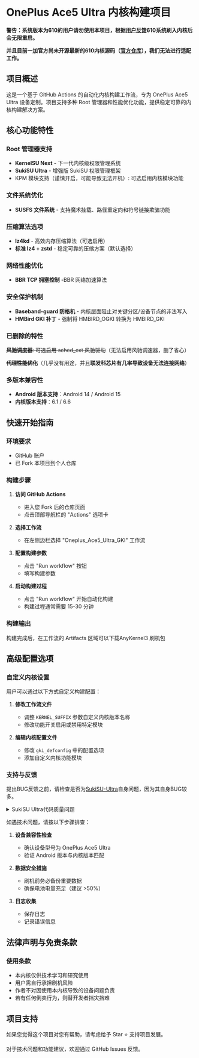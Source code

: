 # OnePlus Ace5 Ultra 内核构建项目


**警告：系统版本为610的用户请勿使用本项目，根据[用户反馈](https://github.com/ZXCLF/Oneplus_Ace5_Ultra_GKI/issues/4)610系统刷入内核后会无限重启。**

**并且目前一加官方尚未开源最新的610内核源码（[官方仓库](https://github.com/OnePlusOSS/android_kernel_oneplus_mt6991)），我们无法进行适配工作。**

## 项目概述

这是一个基于 GitHub Actions 的自动化内核构建工作流，专为 OnePlus Ace5 Ultra 设备定制。项目支持多种 Root 管理器和性能优化功能，提供稳定可靠的内核构建解决方案。

## 核心功能特性

### Root 管理器支持
- **KernelSU Next** - 下一代内核级权限管理系统
- **SukiSU Ultra** - 增强版 SukiSU 权限管理框架
- KPM 模块支持（谨慎开启，可能导致无法开机）: 可选启用内核模块功能

### 文件系统优化
- **SUSFS 文件系统** - 支持魔术挂载、路径重定向和符号链接欺骗功能

### 压缩算法选项
- **lz4kd** - 高效内存压缩算法（可选启用）
- **标准 lz4 + zstd** - 稳定可靠的压缩方案（默认选择）

### 网络性能优化
- **BBR TCP 拥塞控制** -BBR 网络加速算法

### 安全保护机制
- **Baseband-guard 防格机** - 内核层面阻止对关键分区/设备节点的非法写入
- **HMBird GKI 补丁** - 强制将 HMBIRD_OGKI 转换为 HMBIRD_GKI

### 已删除的特性


~~**风驰调度器**: 可选启用 sched_ext 风驰驱动~~（无法启用风驰调速器，删了省心）

~~**代理性能优化**~~（几乎没有用途，并且**联发科芯片有几率导致设备无法连接网络**）

### 多版本兼容性

- **Android 版本支持**：Android 14 / Android 15
- **内核版本支持**：6.1 / 6.6

## 快速开始指南

### 环境要求
- GitHub 账户
- 已 Fork 本项目到个人仓库

### 构建步骤

1. **访问 GitHub Actions**
   - 进入您 Fork 后的仓库页面
   - 点击顶部导航栏的 "Actions" 选项卡

2. **选择工作流**
   - 在左侧边栏选择 "Oneplus_Ace5_Ultra_GKI" 工作流

3. **配置构建参数**
   - 点击 "Run workflow" 按钮
   - 填写构建参数

4. **启动构建过程**
   - 点击 "Run workflow" 开始自动化构建
   - 构建过程通常需要 15-30 分钟

### 构建输出

构建完成后，在工作流的 Artifacts 区域可以下载AnyKernel3 刷机包

## 高级配置选项

### 自定义内核设置
用户可以通过以下方式自定义构建配置：

1. **修改工作流文件**
   - 调整 `KERNEL_SUFFIX` 参数自定义内核版本名称
   - 修改功能开关启用或禁用特定模块

2. **编辑内核配置文件**
   - 修改 `gki_defconfig` 中的配置选项
   - 添加自定义内核功能模块

### 支持与反馈

提出BUG反馈之前，请检查是否为[SukiSU-Ultra](https://github.com/SukiSU-Ultra/SukiSU-Ultra)自身问题，因为其自身BUG较多。


<details>
<summary>SukiSU Ultra代码质量问题</summary>

包名抽象：com.sukisu.ultra、io.sukisu.ultra、zako.zako.zako

库文件命名混乱：libzako.so、libzakoboot.so、libzakosign.so 等，难以辨识功能

函数命名随意：susfsSUS_SU_0()、susfsSUS_SU_2() 等



项目存在大量不必要的 Shell 命令调用

```kotlin
// 反模式：通过 shell 命令进行文件操作
fun isPathExists(path: String): Boolean {
    return runCmd("file " + path).contains("No such file or directory")
}

// 正确做法应使用原生文件API
fun isPathExists(path: String): Boolean {
    return File(path).exists()
}
```

异常处理逻辑存在严重设计缺陷：

```kotlin
fun getKpmVersionUse(): String {
    return try {
        if (!rootAvailable()) return ""  // 早期返回违反单一职责原则
        val version = getKpmVersion()
        if (version.isEmpty()) "" else version
    } catch (e: Exception) {
        "Error: ${e.message}"  // 异常信息直接暴露给UI层
    }
}

// 调用方需要解析错误字符串
val kpmVersion = getKpmVersionUse()
!kpmVersion.startsWith("Error")  // 字符串解析判断错误状态
```

大量硬编码值：

```java
// 硬编码路径，缺乏配置抽象层
private static final String OUTSIDE_KPMMGR_PATH = "/data/adb/ksu/bin/kpmmgr";
private static final String OUTSIDE_SUSFSD_PATH = "/data/adb/ksu/bin/susfsd";
```

root 权限检测和使用的实现：

```kotlin
fun rootAvailable(): Boolean {
    return try {
        val process = Runtime.getRuntime().exec("su -c id")  // 不必要的权限检查
        process.waitFor() == 0
    } catch (_: Exception) {
        false
    }
}
```

v3.1.9 引入的模块签名验证存在设计问题：

未考虑兼容性，**没有任何说明就添加至正式版**

```c
uint32_t zako_file_verify_esig(file_handle_t fd, uint32_t flags) {
    size_t file_sz = zako_sys_file_sz(fd);

    void* buffer = zako_sys_file_map(fd, file_sz);

    if (buffer == NULL) {
        return ZAKO_FV_MMAP_FAILED;
    }

    void* buff_end = ApplyOffset(buffer, +(file_sz));
    uint64_t* r_magic = (uint64_t*) ApplyOffset(buff_end, -8);

    if (*r_magic != ZAKO_ESIGNATURE_MAGIC) { // ZAKO_ESIGNATURE_MAGIC = 0x7a616b6f7369676eull = 'zakosign'
        return ZAKO_FV_INVALID_HEADER;
    }

    uint64_t* sz = (uint64_t*) ApplyOffset(buff_end, -16);
    if (*sz == 0 || *sz > file_sz) {
        return ZAKO_FV_INVALID_HEADER;
    }

    struct zako_esignature* esign_buf = (struct zako_esignature*) ApplyOffset(sz, -*sz);

    /* Entire file footer is ESignature + ESignatureSize + ESignatureMagic
         which is *sz + sizeof(sz) + 8 = *sz + 16
       So, original file buffer will be FileSize - *sz - 16 */
    uint32_t result = zako_esign_verify(esign_buf, buffer, file_sz - *sz - 16, flags);

    zako_sys_file_unmap(buffer, file_sz);
    return result;
}

uint32_t zako_esign_verify(struct zako_esignature* esig, uint8_t* buff, size_t len, uint32_t flags) {
    if (esig->magic != ZAKO_ESIGNATURE_MAGIC) { // ZAKO_ESIGNATURE_MAGIC = 0x7a616b6f7369676eull = 'zakosign'
        return ZAKO_ESV_INVALID_HEADER;
    }

    if (esig->version != ZAKO_ESIGNATURE_VERSION) {
        if (esig->version > ZAKO_ESIGNATURE_VERSION) {
            return ZAKO_ESV_UNSUPPORTED_VERSION;
        } else {
            return ZAKO_ESV_OUTDATED_VERSION;
        }
    }

    uint32_t result = 0;
    EVP_PKEY* pubkey = NULL;

    OnFlag(flags, ZAKO_ESV_INTEGRITY_ONLY) {
        goto verify_integrity;
    }

    /* Verify Ceritificates */

    uint8_t cert_count = esig->cert_sz;
    struct zako_der_certificate* cstbl[200] = { 0 };

    uint8_t* data = &esig->data;
    size_t off = (size_t) 0;
    for (uint8_t i = 0; i < cert_count; i ++) {
        struct zako_der_certificate* cert = ApplyOffset(data, +off);
        cstbl[i] = cert;

        off += sizeof(struct zako_der_certificate) + cert->len;
    }

    result |= zako_keychain_verify(&esig->key, &cstbl);

verify_integrity:
    pubkey = zako_parse_public_raw(esig->key.public_key);

    if (zako_hash_verify(buff, len, esig->hash) != 1) {
        result |= ZAKO_ESV_VERFICATION_FAILED;
    }

    if (zako_verify_buffer(pubkey, esig->hash, ZAKO_HASH_LENGTH, esig->signature) != 1) {
        result |= ZAKO_ESV_VERFICATION_FAILED;
    }

    EVP_PKEY_free(pubkey);

    uint64_t now = (uint64_t) time(NULL);
    if (esig->created_at == 0) {
        result |= ZAKO_ESV_MISSING_TIMESTAMP;
    } else if (esig->created_at >= now) {
        result |= ZAKO_ESV_UNTRUSTED_TIMESTAMP;
    }

    return result;

}

X509_STORE **zako_trustchain_new()
{
  X509_STORE **safe;
  X509_STORE *v1;
  X509 *v2;

  safe = (X509_STORE **)zako_allocate_safe(0x18uLL);
  *safe = X509_STORE_new();
  safe[1] = (X509_STORE *)OPENSSL_sk_new_null();
  v1 = *safe;
  v2 = (X509 *)zako_x509_parse_pem(
                 "-----BEGIN CERTIFICATE-----\n"
                 "MIIB3zCCAZGgAwIBAgIUOa4KF6KfAg/Jerrx7AX1opSdNLEwBQYDK2VwMHExCzAJ\n"
                 "BgNVBAYTAkNIMRIwEAYDVQQHDAlHdWFuZ3pob3UxEjAQBgNVBAgMCUd1YW5nZG9u\n"
                 "ZzESMBAGA1UECgwJc2hpcmtuZWtvMRIwEAYDVQQLDAlzaGlya25la28xEjAQBgNV\n"
                 "BAMMCXNoaXJrbmVrbzAeFw0yNTA4MTAxNTU2MTRaFw0zNTA4MDgxNTU2MTRaMHEx\n"
                 "CzAJBgNVBAYTAkNIMRIwEAYDVQQHDAlHdWFuZ3pob3UxEjAQBgNVBAgMCUd1YW5n\n"
                 "ZG9uZzESMBAGA1UECgwJc2hpcmtuZWtvMRIwEAYDVQQLDAlzaGlya25la28xEjAQ\n"
                 "BgNVBAMMCXNoaXJrbmVrbzAqMAUGAytlcAMhAKyLThabZFGUsW/deKhLcmwlTF+H\n"
                 "KQ78bO6ohwzcgncWozswOTAPBgNVHRMBAf8EBTADAQH/MA4GA1UdDwEB/wQEAwIC\n"
                 "pDAWBgNVHSUBAf8EDDAKBggrBgEFBQcDAzAFBgMrZXADQQB1T6vftHjoaBNTBk85\n"
                 "E/HVR6jZZwq4UFJMRWpxpJ0JvGn27tLKYB2ZoXhoUbuCIoYa8e892hRoRB2xG4Jk\n"
                 "iU4A\n"
                 "-----END CERTIFICATE-----\n");
  X509_STORE_add_cert(v1, v2);
  return safe;
}
```



</details>


如遇技术问题，请按以下步骤排查：

1. **设备兼容性检查**
   - 确认设备型号为 OnePlus Ace5 Ultra
   - 验证 Android 版本与内核版本匹配

2. **数据安全措施**
   - 刷机前务必备份重要数据
   - 确保电池电量充足（建议 >50%）

3. **日志收集**
   - 保存日志
   - 记录错误信息

## 法律声明与免责条款

### 使用条款
- 本内核仅供技术学习和研究使用
- 用户需自行承担刷机风险
- 作者不对因使用本内核导致的设备问题负责
- 若有任何倒卖行为，则替开发者挡灾挡难

## 项目支持

如果您觉得这个项目对您有帮助，请考虑给予 Star ⭐ 支持项目发展。

对于技术问题和功能建议，欢迎通过 GitHub Issues 反馈。
